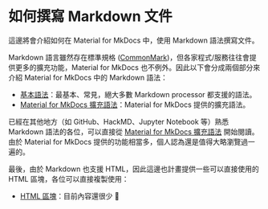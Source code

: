 # 如何撰寫 Markdown 文件

這邊將會介紹如何在 Material for MkDocs 中，使用 Markdown 語法撰寫文件。

Markdown 語言雖然存在標準規格 ([CommonMark](https://commonmark.org/))，但各家程式/服務往往會提供更多的擴充功能，Material for MkDocs 也不例外。因此以下會分成兩個部分來介紹 Material for MkDocs 中的 Markdown 語法：

- [基本語法](basic.md)：最基本、常見，絕大多數 Markdown processor 都支援的語法。
- [Material for MkDocs 擴充語法](extensions.md)：Material for MkDocs 提供的擴充語法。

已經在其他地方（如 GitHub、HackMD、Jupyter Notebook 等）熟悉 Markdown 語法的各位，可以直接從 [Material for MkDocs 擴充語法](extensions.md) 開始閱讀。由於 Material for MkDocs 提供的功能相當多，個人認為還是值得大略瀏覽過一遍的。

最後，由於 Markdown 也支援 HTML，因此這邊也計畫提供一些可以直接使用的 HTML 區塊，各位可以直接複製使用：

- [HTML 區塊](html-blocks.md)：目前內容還很少 :construction:
